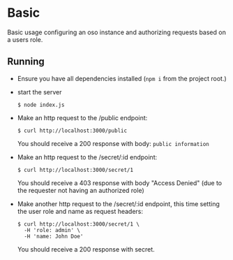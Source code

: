 # Basic

Basic usage configuring an oso instance and authorizing requests based on a
users role.

## Running

- Ensure you have all dependencies installed (`npm i` from the project root.)

- start the server

    ```
    $ node index.js
    ```

- Make an http request to the /public endpoint:

    ```
    $ curl http://localhost:3000/public
    ```

    You should receive a 200 response with body: `public information`

- Make an http request to the /secret/:id endpoint:

    ```
    $ curl http://localhost:3000/secret/1
    ```

    You should receive a 403 response with body "Access Denied"
    (due to the requester not having an authorized role)

- Make another http request to the /secret/:id endpoint, this time setting the user
role and name as request headers:

    ```shell
    $ curl http://localhost:3000/secret/1 \
      -H 'role: admin' \
      -H 'name: John Doe'
    ```

    You should receive a 200 response with secret.
